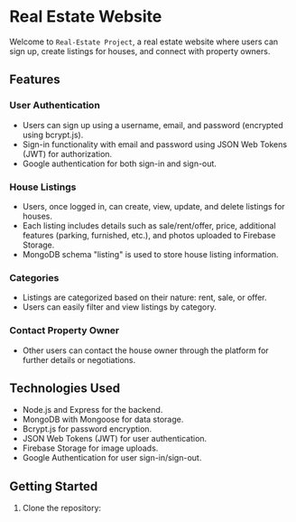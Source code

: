 # Real Estate Website

Welcome to `Real-Estate Project`, a real estate website where users can sign up, create listings for houses, and connect with property owners.

## Features

### User Authentication

- Users can sign up using a username, email, and password (encrypted using bcrypt.js).
- Sign-in functionality with email and password using JSON Web Tokens (JWT) for authorization.
- Google authentication for both sign-in and sign-out.

### House Listings

- Users, once logged in, can create, view, update, and delete listings for houses.
- Each listing includes details such as sale/rent/offer, price, additional features (parking, furnished, etc.), and photos uploaded to Firebase Storage.
- MongoDB schema "listing" is used to store house listing information.

### Categories

- Listings are categorized based on their nature: rent, sale, or offer.
- Users can easily filter and view listings by category.

### Contact Property Owner

- Other users can contact the house owner through the platform for further details or negotiations.

## Technologies Used

- Node.js and Express for the backend.
- MongoDB with Mongoose for data storage.
- Bcrypt.js for password encryption.
- JSON Web Tokens (JWT) for user authentication.
- Firebase Storage for image uploads.
- Google Authentication for user sign-in/sign-out.

## Getting Started

1. Clone the repository:

   ```bash
   
